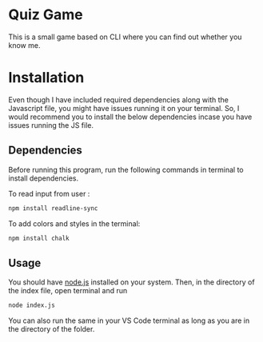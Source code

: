 # Quiz Game

This is a small game based on CLI where you can find out whether you know me.

# Installation

Even though I have included required dependencies along with the Javascript file, you might have issues running it on your terminal. So, I would recommend you to install the below dependencies incase you have issues running the JS file.

## Dependencies

Before running this program, run the following commands in terminal to install dependencies.

To read input from user :

```bash
npm install readline-sync
```

To add colors and styles in the terminal:

```bash
npm install chalk
```

## Usage

You should have [node.js](https://nodejs.org/en/) installed on your system.
Then, in the directory of the index file, open terminal and run

```bash
node index.js
```

You can also run the same in your VS Code terminal as long as you are in the directory of the folder.
